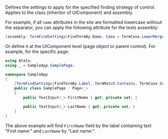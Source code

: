 Defines the settings to apply for the specified finding strategy of control. Applies to the class (inheritor of UIComponent) and assembly.

For example, if all `name` attributes in the site are formatted lowercase without the separator, you can apply the following attribute for the tests assembly:

```cs
[assembly: TermFindSettings(FindTermBy.Name, Case = TermCase.LowerMerged)]
```

Or define it at the UIComponent level (page object or parent control). For example, for the specific page:

```cs
using Atata;
using _ = SampleApp.SamplePage;

namespace SampleApp
{
    [TermFindSettings(FindTermBy.Label, TermMatch.Contains, TermCase.Sentence, Format = "{0}:")]
    public class SamplePage : Page<_>
    {
        public TextInput<_> FirstName { get; private set; }

        public TextInput<_> LastName { get; private set; }
    }
}
```

The above example will find `FirstName` field by the label containing text "First name:" and `LastName` by "Last name:".